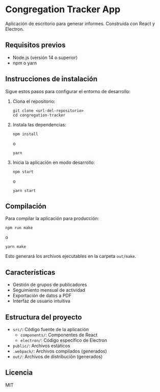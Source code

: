 # Congregation Tracker App

Aplicación de escritorio para generar informes. Construida con React y Electron.

## Requisitos previos

- Node.js (versión 14 o superior)
- npm o yarn

## Instrucciones de instalación

Sigue estos pasos para configurar el entorno de desarrollo:

1. Clona el repositorio:
   ```
   git clone <url-del-repositorio>
   cd congregation-tracker
   ```

2. Instala las dependencias:
   ```
   npm install
   ```
   o
   ```
   yarn
   ```

3. Inicia la aplicación en modo desarrollo:
   ```
   npm start
   ```
   o
   ```
   yarn start
   ```

## Compilación

Para compilar la aplicación para producción:

```
npm run make
```
o
```
yarn make
```

Esto generará los archivos ejecutables en la carpeta `out/make`.

## Características

- Gestión de grupos de publicadores
- Seguimiento mensual de actividad
- Exportación de datos a PDF
- Interfaz de usuario intuitiva

## Estructura del proyecto

- `src/`: Código fuente de la aplicación
  - `components/`: Componentes de React
  - `electron/`: Código específico de Electron
- `public/`: Archivos estáticos
- `.webpack/`: Archivos compilados (generados)
- `out/`: Archivos de distribución (generados)

## Licencia

MIT